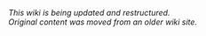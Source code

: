 _This wiki is being updated and restructured._  
_Original content was moved from an older wiki site._
